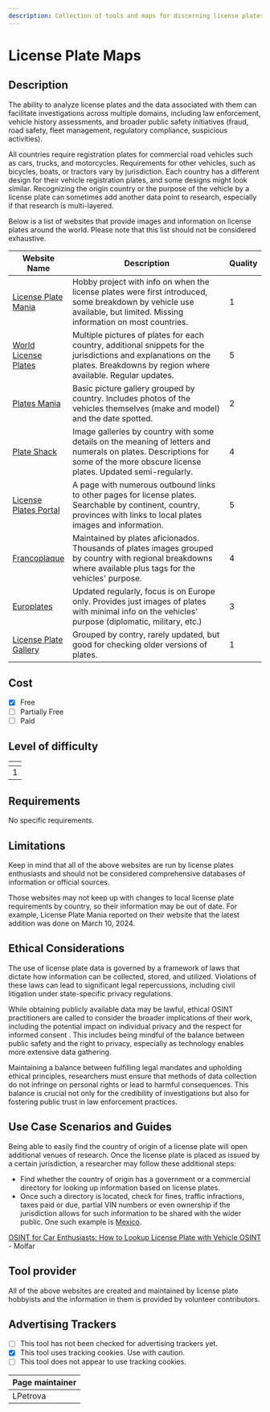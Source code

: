 ```yaml
---
description: Collection of tools and maps for discerning license plates by country
---
```


# License Plate Maps

## Description

The ability to analyze license plates and the data associated with them can facilitate investigations across multiple domains, including law enforcement, vehicle history assessments, and broader public safety initiatives (fraud, road safety, fleet management, regulatory compliance, suspicious activities).

All countries require registration plates for commercial road vehicles such as cars, trucks, and motorcycles. Requirements for other vehicles, such as bicycles, boats, or tractors vary by jurisdiction. Each country has a different design for their vehicle registration plates, and some designs might look similar. Recognizing the origin country or the purpose of the vehicle by a license plate can sometimes add another data point to research, especially if that research is multi-layered.

Below is a list of websites that provide images and information on license plates around the world. Please note that this list should not be considered exhaustive.&#x20;

<table><thead><tr><th>Website Name</th><th width="356">Description</th><th data-type="rating" data-max="5">Quality</th></tr></thead><tbody><tr><td><a href="https://licenseplatemania.com/">License Plate Mania</a></td><td>Hobby project with info on when the license plates were first introduced, some breakdown by vehicle use available, but limited. Missing information on most countries. </td><td>1</td></tr><tr><td><a href="http://www.worldlicenseplates.com/">World License Plates</a></td><td>Multiple pictures of plates for each country, additional snippets for the jurisdictions and explanations on the plates. Breakdowns by region where available. Regular updates.</td><td>5</td></tr><tr><td><a href="https://platesmania.com/">Plates Mania</a></td><td>Basic picture gallery grouped by country. Includes photos of the vehicles themselves (make and model) and the date spotted.</td><td>2</td></tr><tr><td><a href="https://www.plateshack.com/y2k/index.html">Plate Shack</a></td><td>Image galleries by country with some details on the meaning of letters and numerals on plates. Descriptions for some of the more obscure license plates. Updated semi-regularly.</td><td>4</td></tr><tr><td><a href="http://plates.portal.free.fr/">License Plates Portal</a></td><td>A page with numerous outbound links to other pages for license plates. Searchable by continent, country, provinces with links to local plates images and information.</td><td>5</td></tr><tr><td><a href="https://francoplaque.fr/site_html/">Francoplaque</a></td><td>Maintained by plates aficionados. Thousands of plates images grouped by country with regional breakdowns where available plus tags for the vehicles' purpose.</td><td>4</td></tr><tr><td><a href="https://www.europlates.eu/">Europlates</a></td><td>Updated regularly, focus is on Europe only. Provides just images of plates with minimal info on the vehicles' purpose (diplomatic, military, etc.)</td><td>3</td></tr><tr><td><a href="http://alpca8123.50webs.com/">License Plate Gallery</a></td><td>Grouped by contry, rarely updated, but good for checking older versions of plates.</td><td>1</td></tr></tbody></table>

## Cost

* [x] Free
* [ ] Partially Free
* [ ] Paid

## Level of difficulty

<table><thead><tr><th data-type="rating" data-max="5"></th></tr></thead><tbody><tr><td>1</td></tr></tbody></table>

## Requirements

No specific requirements.

## Limitations

Keep in mind that all of the above websites are run by license plates enthusiasts and should not be considered comprehensive databases of information or official sources.&#x20;

Those websites may not keep up with changes to local license plate requirements by country, so their information may be out of date. For example, License Plate Mania reported on their website that the latest addition was done on March 10, 2024.&#x20;

## Ethical Considerations

The use of license plate data is governed by a framework of laws that dictate how information can be collected, stored, and utilized. Violations of these laws can lead to significant legal repercussions, including civil litigation under state-specific privacy regulations.

While obtaining publicly available data may be lawful, ethical OSINT practitioners are called to consider the broader implications of their work, including the potential impact on individual privacy and the respect for informed consent . This includes being mindful of the balance between public safety and the right to privacy, especially as technology enables more extensive data gathering.

Maintaining a balance between fulfilling legal mandates and upholding ethical principles, researchers must ensure that methods of data collection do not infringe on personal rights or lead to harmful consequences. This balance is crucial not only for the credibility of investigations but also for fostering public trust in law enforcement practices.

## Use Case Scenarios and Guides

Being able to easily find the country of origin of a license plate will open additional venues of research. Once the license plate is placed as issued by a certain jurisdiction, a researcher may follow these additional steps:

* Find whether the country of origin has a government or a commercial directory for looking up information based on license plates.
* Once such a directory is located, check for fines, traffic infractions, taxes paid or due, partial VIN numbers or even ownership if the jurisdiction allows for such information to be shared with the wider public. One such example is [Mexico](https://www2.repuve.gob.mx:8443/ciudadania/).&#x20;

[OSINT for Car Enthusiasts: How to Lookup License Plate with Vehicle OSINT](https://molfar.com/en/blog/yak-pereviryty-avto-na-aresht-ta-znaity-vin-kod) - Molfar

## Tool provider

All of the above websites are created and maintained by license plate hobbyists and the information in them is provided by volunteer contributors.

## Advertising Trackers

* [ ] This tool has not been checked for advertising trackers yet.
* [x] This tool uses tracking cookies. Use with caution.
* [ ] This tool does not appear to use tracking cookies.

| Page maintainer |
| --------------- |
| LPetrova        |
